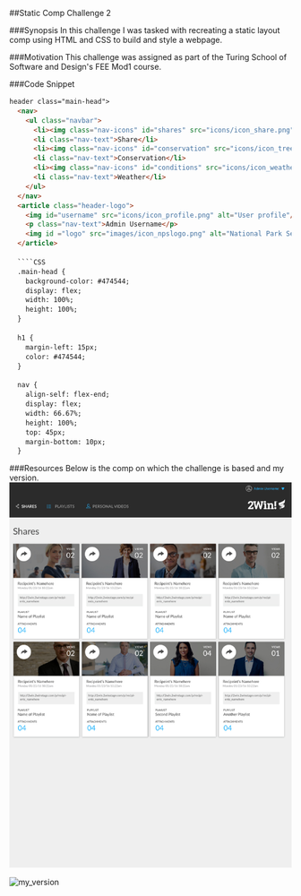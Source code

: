 ##Static Comp Challenge 2

###Synopsis
In this challenge I was tasked with recreating a static layout comp using HTML and CSS to build and style a webpage.

###Motivation
This challenge was assigned as part of the Turing School of Software and Design's FEE Mod1 course.

###Code Snippet
````HTML
header class="main-head">
  <nav>
    <ul class="navbar">
      <li><img class="nav-icons" id="shares" src="icons/icon_share.png" alt="Share this page" /></li>
      <li class="nav-text">Share</li>
      <li><img class="nav-icons" id="conservation" src="icons/icon_tree.png" alt="conservation efforts" /></li>
      <li class="nav-text">Conservation</li>
      <li><img class="nav-icons" id="conditions" src="icons/icon_weather.png" alt="Check weather conditions" /></li>
      <li class="nav-text">Weather</li>
    </ul>
  </nav>
  <article class="header-logo">
    <img id="username" src="icons/icon_profile.png" alt="User profile"/>
    <p class="nav-text">Admin Username</p>
    <img id ="logo" src="images/icon_npslogo.png" alt="National Park Service logo"/>
  </article>

  ````CSS
  .main-head {
    background-color: #474544;
    display: flex;
    width: 100%;
    height: 100%;
  }

  h1 {
    margin-left: 15px;
    color: #474544;
  }

  nav {
    align-self: flex-end;
    display: flex;
    width: 66.67%;
    height: 100%;
    top: 45px;
    margin-bottom: 10px;
  }
````
###Resources
Below is the comp on which the challenge is based and my version.
![comp_mockup](comp_mockup.jpg)

![my_version](my_version.jpg)
